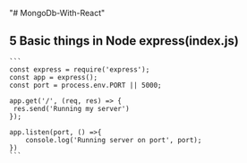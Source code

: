 "# MongoDb-With-React" 

## 5 Basic things in Node express(index.js)
	```
	const express = require('express');
	const app = express();
	const port = process.env.PORT || 5000;

	app.get('/', (req, res) => {
   	 res.send('Running my server')
	});

	app.listen(port, () =>{
    	console.log('Running server on port', port);
	})
	```
